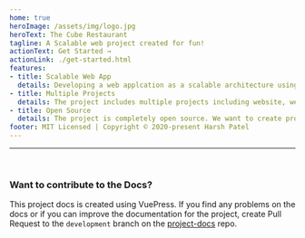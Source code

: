 ```yaml
---
home: true
heroImage: /assets/img/logo.jpg
heroText: The Cube Restaurant
tagline: A Scalable web project created for fun!
actionText: Get Started →
actionLink: ./get-started.html
features:
- title: Scalable Web App
  details: Developing a web applcation as a scalable architecture using latest JavaScript Techs.
- title: Multiple Projects
  details: The project includes multiple projects including website, web apps and mobile applications.
- title: Open Source
  details: The project is completely open source. We want to create project with the community ❤️!
footer: MIT Licensed | Copyright © 2020-present Harsh Patel
---
```


---

<br>

### Want to contribute to the Docs?

This project docs is created using VuePress. If you find any problems on the docs or if you can improve the documentation for the project, create Pull Request to the `development` branch on the [project-docs](https://github.com/cube-restaurant/project-docs) repo.

<br>
